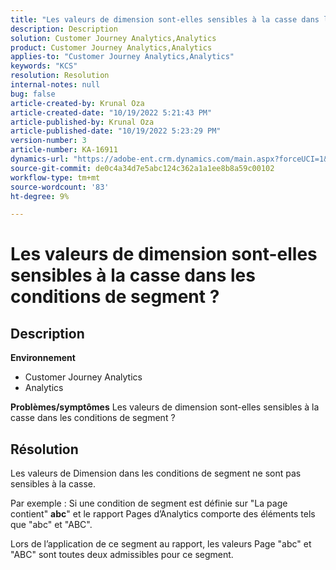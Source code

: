 ```yaml
---
title: "Les valeurs de dimension sont-elles sensibles à la casse dans les conditions de segment ?"
description: Description
solution: Customer Journey Analytics,Analytics
product: Customer Journey Analytics,Analytics
applies-to: "Customer Journey Analytics,Analytics"
keywords: "KCS"
resolution: Resolution
internal-notes: null
bug: false
article-created-by: Krunal Oza
article-created-date: "10/19/2022 5:21:43 PM"
article-published-by: Krunal Oza
article-published-date: "10/19/2022 5:23:29 PM"
version-number: 3
article-number: KA-16911
dynamics-url: "https://adobe-ent.crm.dynamics.com/main.aspx?forceUCI=1&pagetype=entityrecord&etn=knowledgearticle&id=e95a3a7a-d24f-ed11-bba2-00224808679b"
source-git-commit: de0c4a34d7e5abc124c362a1a1ee8b8a59c00102
workflow-type: tm+mt
source-wordcount: '83'
ht-degree: 9%

---
```


# Les valeurs de dimension sont-elles sensibles à la casse dans les conditions de segment ?

## Description

<b>Environnement</b>
- Customer Journey Analytics
- Analytics



<b>Problèmes/symptômes</b>
Les valeurs de dimension sont-elles sensibles à la casse dans les conditions de segment ?


## Résolution


Les valeurs de Dimension dans les conditions de segment ne sont pas sensibles à la casse.

Par exemple : Si une condition de segment est définie sur &quot;La page contient&quot; <b>abc</b>&quot; et le rapport Pages d’Analytics comporte des éléments tels que &quot;abc&quot; et &quot;ABC&quot;.

Lors de l’application de ce segment au rapport, les valeurs Page &quot;abc&quot; et &quot;ABC&quot; sont toutes deux admissibles pour ce segment.
